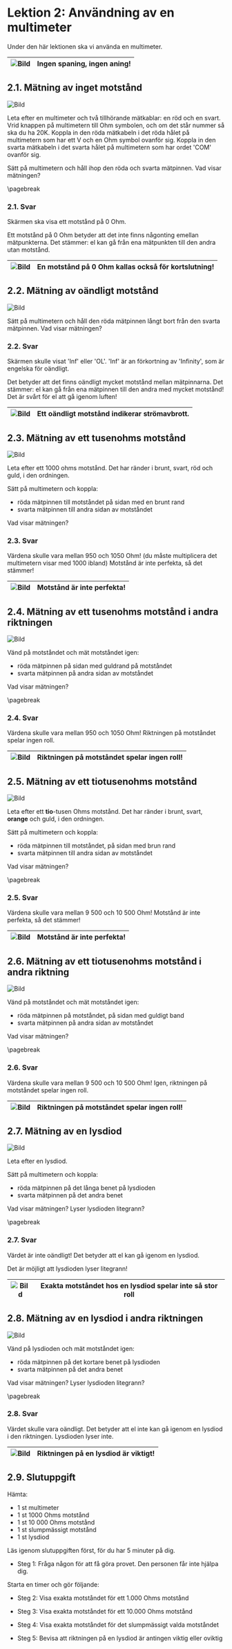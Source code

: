 # Lektion 2: Användning av en multimeter

Under den här lektionen ska vi använda en multimeter.

![Bild](EmojiSunglasses.png) | Ingen spaning, ingen aning!
:-------------:|:----------------------------------------:

## 2.1. Mätning av inget motstånd

![Bild](anvaendning_av_en_multimeter_kortslutning.png)

Leta efter en multimeter och två tillhörande mätkablar: en röd och en svart.
Vrid knappen på multimetern till Ohm symbolen,
och om det står nummer så ska du ha 20K.
Koppla in den röda mätkabeln i det röda hålet på multimetern som har ett V och en
Ohm symbol ovanför sig.
Koppla in den svarta mätkabeln i det svarta hålet på multimetern som har ordet 'COM' ovanför sig.

Sätt på multimetern och håll ihop den röda och svarta mätpinnen.
Vad visar mätningen?

\pagebreak

### 2.1. Svar

Skärmen ska visa ett motstånd på 0 Ohm.

Ett motstånd på 0 Ohm betyder att det inte finns någonting emellan mätpunkterna.
Det stämmer: el kan gå från ena mätpunkten till den andra utan motstånd.

![Bild](EmojiBowtie.png) | En motstånd på 0 Ohm kallas också för kortslutning!
:-------------:|:----------------------------------------:

## 2.2. Mätning av oändligt motstånd

![Bild](anvaendning_av_en_multimeter_luft.png)

Sätt på multimetern och håll den röda mätpinnen långt bort från den svarta mätpinnen.
Vad visar mätningen?

### 2.2. Svar

Skärmen skulle visat 'Inf' eller 'OL'. 'Inf' är an förkortning av 'Infinity',
som är engelska för oändligt.

Det betyder att det finns oändligt mycket motstånd mellan mätpinnarna.
Det stämmer: el kan gå från ena mätpinnen till den andra med mycket motstånd!
Det är svårt för el att gå igenom luften!

![Bild](EmojiBowtie.png) | Ett oändligt motstånd indikerar strömavbrott.
:-------------:|:----------------------------------------:

## 2.3. Mätning av ett tusenohms motstånd

![Bild](anvaendning_av_en_multimeter_1000_1.png)

Leta efter ett 1000 ohms motstånd.
Det har ränder i brunt, svart, röd och guld, i den ordningen.

Sätt på multimetern och koppla:

* röda mätpinnen till motståndet på sidan med en brunt rand
* svarta mätpinnen till andra sidan av motståndet

Vad visar mätningen?

### 2.3. Svar

Värdena skulle vara mellan 950 och 1050 Ohm! (du måste multiplicera det multimetern visar med 1000 ibland)
Motstånd är inte perfekta, så det stämmer!

![Bild](EmojiBowtie.png) | Motstånd är inte perfekta!
:-------------:|:----------------------------------------:

## 2.4. Mätning av ett tusenohms motstånd i andra riktningen

![Bild](anvaendning_av_en_multimeter_1000_2.png)

Vänd på motståndet och mät motståndet igen:

* röda mätpinnen på sidan med guldrand på motståndet
* svarta mätpinnen på andra sidan av motståndet

Vad visar mätningen?

\pagebreak

### 2.4. Svar

Värdena skulle vara mellan 950 och 1050 Ohm!
Riktningen på motståndet spelar ingen roll.

![Bild](EmojiBowtie.png) | Riktningen på motståndet spelar ingen roll!
:-------------:|:----------------------------------------:

## 2.5. Mätning av ett tiotusenohms motstånd

![Bild](anvaendning_av_en_multimeter_10000_1.png)

Leta efter ett **tio**-tusen Ohms motstånd.
Det har ränder i brunt, svart, **orange** och guld, i den ordningen.

Sätt på multimetern och koppla:

* röda mätpinnen till motståndet, på sidan med brun rand
* svarta mätpinnen till andra sidan av motståndet

Vad visar mätningen?

\pagebreak

### 2.5. Svar

Värdena skulle vara mellan 9 500 och 10 500 Ohm!
Motstånd är inte perfekta, så det stämmer!

![Bild](EmojiBowtie.png) | Motstånd är inte perfekta!
:-------------:|:----------------------------------------:

## 2.6. Mätning av ett tiotusenohms motstånd i andra riktning

![Bild](anvaendning_av_en_multimeter_10000_2.png)

Vänd på motståndet och mät motståndet igen:

* röda mätpinnen på motståndet, på sidan med guldigt band
* svarta mätpinnen på andra sidan av motståndet

Vad visar mätningen?

\pagebreak

### 2.6. Svar

Värdena skulle vara mellan 9 500 och 10 500 Ohm!
Igen, riktningen på motståndet spelar ingen roll.

![Bild](EmojiBowtie.png) | Riktningen på motståndet spelar ingen roll!
:-------------:|:----------------------------------------:

## 2.7. Mätning av en lysdiod

![Bild](anvaendning_av_en_multimeter_lysdiod_1.png)

Leta efter en lysdiod.

Sätt på multimetern och koppla:

* röda mätpinnen på det långa benet på lysdioden
* svarta mätpinnen på det andra benet

Vad visar mätningen? Lyser lysdioden litegrann?

\pagebreak

### 2.7. Svar

Värdet är inte oändligt!
Det betyder att el kan gå igenom en lysdiod.

Det är möjligt att lysdioden lyser litegrann!

![Bild](EmojiBowtie.png) | Exakta motståndet hos en lysdiod spelar inte så stor roll
:-------------:|:----------------------------------------:

## 2.8. Mätning av en lysdiod i andra riktningen

![Bild](anvaendning_av_en_multimeter_lysdiod_2.png)

Vänd på lysdioden och mät motståndet igen:

* röda mätpinnen på det kortare benet på lysdioden
* svarta mätpinnen på det andra benet

Vad visar mätningen? Lyser lysdioden litegrann?

\pagebreak

### 2.8. Svar

Värdet skulle vara oändligt.
Det betyder att el inte kan gå igenom en lysdiod i den riktningen.
Lysdioden lyser inte.

![Bild](EmojiBowtie.png) | Riktningen på en lysdiod är viktigt!
:-------------:|:----------------------------------------:

## 2.9. Slutuppgift

Hämta:

* 1 st multimeter
* 1 st 1000 Ohms motstånd
* 1 st 10 000 Ohms motstånd
* 1 st slumpmässigt motstånd
* 1 st lysdiod

Läs igenom slutuppgiften först, för du har 5 minuter på dig.

- Steg 1: Fråga någon för att få göra provet. Den personen får inte hjälpa dig.

Starta en timer och gör följande:

- Steg 2: Visa exakta motståndet för ett 1.000 Ohms motstånd

- Steg 3: Visa exakta motståndet för ett 10.000 Ohms motstånd

- Steg 4: Visa exakta motståndet för det slumpmässigt valda motståndet

- Steg 5: Bevisa att riktningen på en lysdiod är antingen viktig eller oviktig
